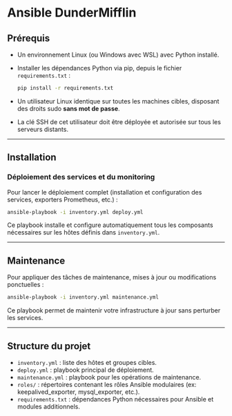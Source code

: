 # Ansible DunderMifflin

## Prérequis

* Un environnement Linux (ou Windows avec WSL) avec Python installé.
* Installer les dépendances Python via pip, depuis le fichier `requirements.txt` :

  ```sh
  pip install -r requirements.txt
  ```
* Un utilisateur Linux identique sur toutes les machines cibles, disposant des droits sudo **sans mot de passe**.
* La clé SSH de cet utilisateur doit être déployée et autorisée sur tous les serveurs distants.

---

## Installation

### Déploiement des services et du monitoring

Pour lancer le déploiement complet (installation et configuration des services, exporters Prometheus, etc.) :

```sh
ansible-playbook -i inventory.yml deploy.yml
```

Ce playbook installe et configure automatiquement tous les composants nécessaires sur les hôtes définis dans `inventory.yml`.

---

## Maintenance

Pour appliquer des tâches de maintenance, mises à jour ou modifications ponctuelles :

```sh
ansible-playbook -i inventory.yml maintenance.yml
```

Ce playbook permet de maintenir votre infrastructure à jour sans perturber les services.

---

## Structure du projet

* `inventory.yml` : liste des hôtes et groupes cibles.
* `deploy.yml` : playbook principal de déploiement.
* `maintenance.yml` : playbook pour les opérations de maintenance.
* `roles/` : répertoires contenant les rôles Ansible modulaires (ex: keepalived\_exporter, mysql\_exporter, etc.).
* `requirements.txt` : dépendances Python nécessaires pour Ansible et modules additionnels.
